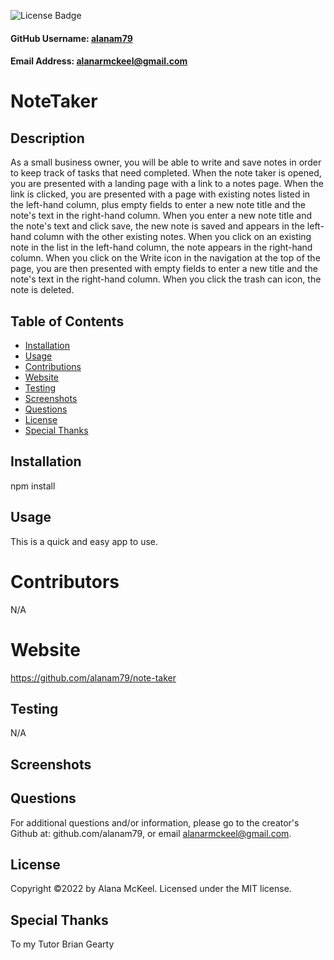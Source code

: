
  ![License Badge](https://img.shields.io/badge/License-MIT-green.svg)

  #### GitHub Username: [alanam79](https://github.com/alanam79)

  #### Email Address: alanarmckeel@gmail.com

  # NoteTaker

  ## Description
  As a small business owner, you will be able to write and save notes in order to keep track of tasks that need completed. When the note taker is opened, you are presented with a landing page with a link to a notes page. When the link is clicked, you are presented with a page with existing notes listed in the left-hand column, plus empty fields to enter a new note title and the note's text in the right-hand column. When you enter a new note title and the note's text and click save, the new note is saved and appears in the left-hand column with the other existing notes. When you click on an existing note in the list in the left-hand column, the note appears in the right-hand column. When you click on the Write icon in the navigation at the top of the page, you are then presented with empty fields to enter a new title and the note's text in the right-hand column. When you click the trash can icon, the note is deleted.

  ## Table of Contents
  * [Installation](#installation)
  * [Usage](#usage)
  * [Contributions](#contributions)
  * [Website](#website)
  * [Testing](#testing)
  * [Screenshots](#screenshots)
  * [Questions](#questions)
  * [License](#license)
  * [Special Thanks](#special-thanks)

  ## Installation
  npm install

  ## Usage
  This is a quick and easy app to use. 

  # Contributors
  N/A

  # Website
  https://github.com/alanam79/note-taker

  ## Testing
  N/A

  ## Screenshots

  ## Questions
  For additional questions and/or information, please go to the creator's Github at: github.com/alanam79, or email alanarmckeel@gmail.com.


  ## License
  Copyright &copy;2022 by Alana McKeel.
  Licensed under the MIT license.

  ## Special Thanks
  To my Tutor Brian Gearty
